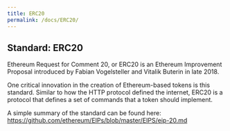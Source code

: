 ```yaml
---
title: ERC20
permalink: /docs/ERC20/
---
```


## Standard: ERC20
Ethereum Request for Comment 20, or ERC20 is an Ethereum Improvement Proposal introduced by Fabian Vogelsteller and Vitalik Buterin in late 2018.

One critical innovation in the creation of Ethereum-based tokens is this standard. Similar to how the HTTP protocol defined the internet, ERC20 is a protocol that defines a set of commands that a token should implement. 

A simple summary of the standard can be found here:  
https://github.com/ethereum/EIPs/blob/master/EIPS/eip-20.md
